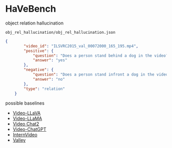 # HaVeBench

object relation hallucination

`obj_rel_hallucination/obj_rel_hallucination.json`
```json
{
        "video_id": "ILSVRC2015_val_00072000_165_195.mp4",
        "positive": {
            "question": "Does a person stand behind a dog in the video?",
            "answer": "yes"
        },
        "negative": {
            "question": "Does a person stand infront a dog in the video?",
            "answer": "no"
        },
        "type": "relation"
    }
```


possible baselines

- [Video-LLaVA](https://github.com/PKU-YuanGroup/Video-LLaVA)
- [Video-LLaMA](https://github.com/DAMO-NLP-SG/Video-LLaMA)
- [Video Chat2](https://github.com/OpenGVLab/Ask-Anything)
- [Video-ChatGPT](https://github.com/mbzuai-oryx/Video-ChatGPT)
- [InternVideo](https://github.com/OpenGVLab/InternVideo)
- [Valley](https://github.com/RupertLuo/Valley)
